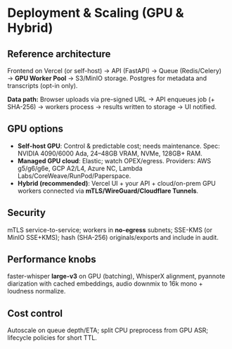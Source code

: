# Deployment & Scaling (GPU & Hybrid)

## Reference architecture
Frontend on Vercel (or self-host) → API (FastAPI) → Queue (Redis/Celery) → **GPU Worker Pool** → S3/MinIO storage. Postgres for metadata and transcripts (opt-in only).

**Data path:** Browser uploads via pre-signed URL → API enqueues job (+ SHA-256) → workers process → results written to storage → UI notified.

## GPU options
- **Self-host GPU**: Control & predictable cost; needs maintenance. Spec: NVIDIA 4090/6000 Ada, 24–48GB VRAM, NVMe, 128GB+ RAM.
- **Managed GPU cloud**: Elastic; watch OPEX/egress. Providers: AWS g5/g6/g6e, GCP A2/L4, Azure NC, Lambda Labs/CoreWeave/RunPod/Paperspace.
- **Hybrid (recommended)**: Vercel UI + your API + cloud/on-prem GPU workers connected via **mTLS/WireGuard/Cloudflare Tunnels**.

## Security
mTLS service-to-service; workers in **no-egress** subnets; SSE-KMS (or MinIO SSE+KMS); hash (SHA-256) originals/exports and include in audit.

## Performance knobs
faster-whisper **large-v3** on GPU (batching), WhisperX alignment, pyannote diarization with cached embeddings, audio downmix to 16k mono + loudness normalize.

## Cost control
Autoscale on queue depth/ETA; split CPU preprocess from GPU ASR; lifecycle policies for short TTL.
